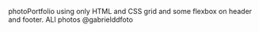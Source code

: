  photoPortfolio using only HTML and CSS grid and some flexbox on header and footer.
 ALl photos @gabrielddfoto
